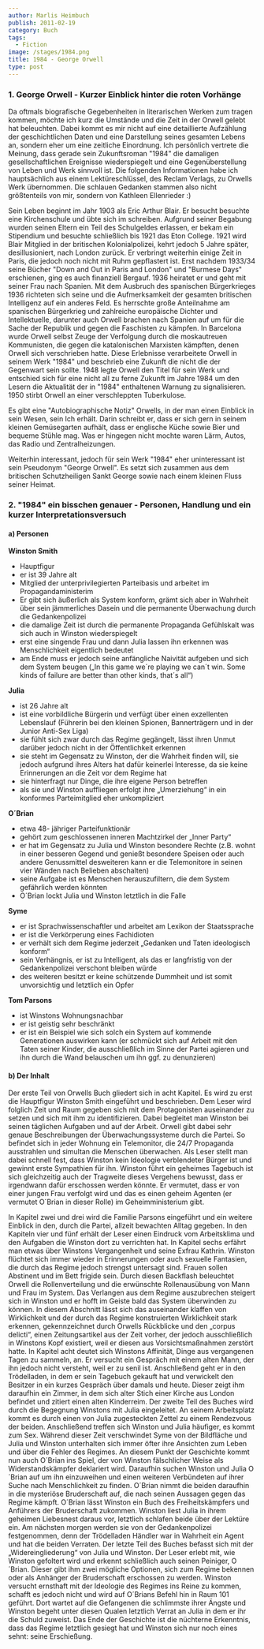 ```yaml
---
author: Marlis Heimbuch
publish: 2011-02-19
category: Buch
tags:
  - Fiction
image: /stages/1984.png
title: 1984 - George Orwell
type: post
---
```


### 1. George Orwell - Kurzer Einblick hinter die roten Vorhänge

Da oftmals biografische Gegebenheiten in literarischen Werken zum tragen kommen, möchte ich kurz die Umstände und die Zeit in der Orwell gelebt hat beleuchten. Dabei kommt es mir nicht auf eine detaillierte Aufzählung der geschichtlichen Daten und eine Darstellung seines gesamten Lebens an, sondern eher um eine zeitliche Einordnung. Ich persönlich vertrete die Meinung, dass gerade sein Zukunftsroman "1984" die damaligen gesellschaftlichen Ereignisse wiederspiegelt und eine Gegenüberstellung von Leben und Werk sinnvoll ist. Die folgenden Informationen habe ich hauptsächlich aus einem Lektüreschlüssel, des Reclam Verlags, zu Orwells Werk übernommen. Die schlauen Gedanken stammen also nicht größtenteils von mir, sondern von Kathleen Ellenrieder :)

Sein Leben beginnt im Jahr 1903 als Eric Arthur Blair. Er besucht besuchte eine Kirchenschule und übte sich im schreiben. Aufgrund seiner Begabung wurden seinen Eltern ein Teil des Schulgeldes erlassen, er bekam ein Stipendium und besuchte schließlich bis 1921 das Eton College. 1921 wird Blair Mitglied in der britischen Kolonialpolizei, kehrt jedoch 5 Jahre später, desillusioniert, nach London zurück. Er verbringt weiterhin einige Zeit in Paris, die jedoch noch nicht mit Ruhm gepflastert ist. Erst nachdem 1933/34 seine Bücher "Down and Out in Paris and London" und "Burmese Days" erschienen, ging es auch finanziell Bergauf. 1936 heiratet er und geht mit seiner Frau nach Spanien. Mit dem Ausbruch des spanischen Bürgerkrieges 1936 richteten sich seine und die Aufmerksamkeit der gesamten britischen Intelligenz auf ein anderes Feld. Es herrschte große Anteilnahme am spanischen Bürgerkrieg und zahlreiche europäische Dichter und Intellektuelle, darunter auch Orwell brachen nach Spanien auf um für die Sache der Republik und gegen die Faschisten zu kämpfen. In Barcelona wurde Orwell selbst Zeuge der Verfolgung durch die moskautreuen Kommunisten, die gegen die katalonischen Marxisten kämpften, denen Orwell sich verschrieben hatte. Diese Erlebnisse verarbeitete Orwell in seinem Werk "1984" und beschrieb eine Zukunft die nicht die der Gegenwart sein sollte. 1948 legte Orwell den Titel für sein Werk und entschied sich für eine nicht all zu ferne Zukunft im Jahre 1984 um den Lesern die Aktualität der in "1984" enthaltenen Warnung zu signalisieren. 1950 stirbt Orwell an einer verschleppten Tuberkulose.

Es gibt eine "Autobiographische Notiz" Orwells, in der man einen Einblick in sein Wesen, sein Ich erhält. Darin schreibt er, dass er sich gern in seinem kleinen Gemüsegarten aufhält, dass er englische Küche sowie Bier und bequeme Stühle mag. Was er hingegen nicht mochte waren Lärm, Autos, das Radio und Zentralheizungen.

Weiterhin interessant, jedoch für sein Werk "1984" eher uninteressant ist sein Pseudonym "George Orwell". Es setzt sich zusammen aus dem britischen Schutzheiligen Sankt George sowie nach einem kleinen Fluss seiner Heimat.

### 2. "1984" ein bisschen genauer - Personen, Handlung und ein kurzer Interpretationsversuch

#### a) Personen

__Winston Smith__
- Hauptfigur
- er ist 39 Jahre alt
- Mitglied der unterprivilegierten Parteibasis und arbeitet im Propagandaministerim
- Er gibt sich äußerlich als System konform, grämt sich aber in Wahrheit über sein jämmerliches Dasein und die permanente Überwachung durch die Gedankenpolizei
- die damalige Zeit ist durch die permanente Propaganda Gefühlskalt was sich auch in Winston wiederspiegelt
- erst eine singende Frau und dann Julia lassen ihn erkennen was Menschlichkeit eigentlich bedeutet
- am Ende muss er jedoch seine anfängliche Naivität aufgeben und sich dem System beugen („In this game we´re playing we can´t win. Some kinds of failure are better than other kinds, that´s all“)

__Julia__
- ist 26 Jahre alt
- ist eine vorbildliche Bürgerin und verfügt über einen exzellenten Lebenslauf (Führerin bei den kleinen Spionen, Bannerträgern und in der Junior Anti-Sex Liga)
- sie fühlt sich zwar durch das Regime gegängelt, lässt ihren Unmut darüber jedoch nicht in der Öffentlichkeit erkennen
- sie steht im Gegensatz zu Winston, der die Wahrheit finden will, sie jedoch aufgrund ihres Alters hat dafür keinerlei Interesse, da sie keine Erinnerungen an die Zeit vor dem Regime hat
- sie hinterfragt nur Dinge, die ihre eigene Person betreffen
- als sie und Winston auffliegen erfolgt ihre „Umerziehung“ in ein konformes Parteimitglied eher unkompliziert

__O´Brian__
- etwa 48- jähriger Parteifunktionär
- gehört zum geschlossenen inneren Machtzirkel der „Inner Party“
- er hat im Gegensatz zu Julia und Winston besondere Rechte (z.B. wohnt in einer besseren Gegend und genießt besondere Speisen oder auch andere Genussmittel desweiteren kann er die Telemonitore in seinen vier Wänden nach Belieben abschalten)
- seine Aufgabe ist es Menschen herauszufiltern, die dem System gefährlich werden könnten
- O´Brian lockt Julia und Winston letztlich in die Falle

__Syme__
- er ist Sprachwissenschaftler und arbeitet am Lexikon der Staatssprache
- er ist die Verkörperung eines Fachidioten
- er verhält sich dem Regime jederzeit „Gedanken und Taten ideologisch konform“
- sein Verhängnis, er ist zu Intelligent, als das er langfristig von der Gedankenpolizei verschont bleiben würde
- des weiteren besitzt er keine schützende Dummheit und ist somit unvorsichtig und letztlich ein Opfer

__Tom Parsons__
- ist Winstons Wohnungsnachbar
- er ist geistig sehr beschränkt
- er ist ein Beispiel wie sich solch ein System auf kommende Generationen auswirken kann (er schmückt sich auf Arbeit mit den Taten seiner Kinder, die ausschließlich im Sinne der Partei agieren und ihn durch die Wand belauschen um ihn ggf. zu denunzieren)

#### b) Der Inhalt

Der erste Teil von Orwells Buch gliedert sich in acht Kapitel. Es wird zu erst die Hauptfigur Winston Smith eingeführt und beschrieben. Dem Leser wird folglich Zeit und Raum gegeben sich mit dem Protagonisten auseinander zu setzen und sich mit ihm zu identifizieren. Dabei begleitet man Winston bei seinen täglichen Aufgaben und auf der Arbeit. Orwell gibt dabei sehr genaue Beschreibungen der Überwachungssysteme durch die Partei. So befindet sich in jeder Wohnung ein Telemonitor, die 24/7 Propaganda ausstrahlen und simultan die Menschen überwachen. Als Leser stellt man dabei schnell fest, dass Winston kein Ideologie verblendeter Bürger ist und gewinnt erste Sympathien für ihn. Winston führt ein geheimes Tagebuch ist sich gleichzeitig auch der Tragweite dieses Vergehens bewusst, dass er irgendwann dafür erschossen werden könnte. Er vermutet, dass er von einer jungen Frau verfolgt wird und das es einen geheim Agenten (er vermutet O´Brian in dieser Rolle) im Geheimministerium gibt.

In Kapitel zwei und drei wird die Familie Parsons eingeführt und ein weitere Einblick in den, durch die Partei, allzeit bewachten Alltag gegeben. In den Kapiteln vier und fünf erhält der Leser einen Eindruck vom Arbeitsklima und den Aufgaben die Winston dort zu verrichten hat. In Kapitel sechs erfährt man etwas über Winstons Vergangenheit und seine Exfrau Kathrin. Winston flüchtet sich immer wieder in Erinnerungen oder auch sexuelle Fantasien, die durch das Regime jedoch strengst untersagt sind. Frauen sollen Abstinent und im Bett frigide sein. Durch diesen Backflash beleuchtet Orwell die Rollenverteilung und die erwünschte Rollenausübung von Mann und Frau im System. Das Verlangen aus dem Regime auszubrechen steigert sich in Winston und er hofft im Geiste bald das System überwinden zu können. In diesem Abschnitt lässt sich das auseinander klaffen von Wirklichkeit und der durch das Regime konstruierten Wirklichkeit stark erkennen, gekennzeichnet durch Orwells Rückblicke und den „corpus delicti“, einen Zeitungsartikel aus der Zeit vorher, der jedoch ausschließlich in Winstons Kopf existiert, weil er diesen aus Vorsichtsmaßnahmen zerstört hatte. In Kapitel acht deutet sich Winstons Affinität, Dinge aus vergangenen Tagen zu sammeln, an. Er versucht ein Gespräch mit einem alten Mann, der ihn jedoch nicht versteht, weil er zu senil ist. Anschließend geht er in den Trödelladen, in dem er sein Tagebuch gekauft hat und verwickelt den Besitzer in ein kurzes Gespräch über damals und heute. Dieser zeigt ihm daraufhin ein Zimmer, in dem sich alter Stich einer Kirche aus London befindet und zitiert einen alten Kinderreim. Der zweite Teil des Buches wird durch die Begegnung Winstons mit Julia eingeleitet. An seinem Arbeitsplatz kommt es durch einen von Julia zugesteckten Zettel zu einem Rendezvous der beiden. Anschließend treffen sich Winston und Julia häufiger, es kommt zum Sex. Während dieser Zeit verschwindet Syme von der Bildfläche und Julia und Winston unterhalten sich immer öfter ihre Ansichten zum Leben und über die Fehler des Regimes. An diesem Punkt der Geschichte kommt nun auch O´Brian ins Spiel, der von Winston fälschlicher Weise als Widerstandskämpfer deklariert wird. Daraufhin suchen Winston und Julia O´Brian auf um ihn einzuweihen und einen weiteren Verbündeten auf ihrer Suche nach Menschlichkeit zu finden. O´Brian nimmt die beiden daraufhin in die mysteriöse Bruderschaft auf, die nach seinen Aussagen gegen das Regime kämpft. O´Brian lässt Winston ein Buch des Freiheitskämpfers und Anführers der Bruderschaft zukommen. Winston liest Julia in ihrem geheimen Liebesnest daraus vor, letztlich schlafen beide über der Lektüre ein. Am nächsten morgen werden sie von der Gedankenpolizei festgenommen, denn der Trödelladen Händler war in Wahrheit ein Agent und hat die beiden Verraten. Der letzte Teil des Buches befasst sich mit der „Widereingliederung“ von Julia und Winston. Der Leser erlebt mit, wie Winston gefoltert wird und erkennt schließlich auch seinen Peiniger, O´Brian. Dieser gibt ihm zwei mögliche Optionen, sich zum Regime bekennen oder als Anhänger der Bruderschaft erschossen zu werden. Winston versucht ernsthaft mit der Ideologie des Regimes ins Reine zu kommen, schafft es jedoch nicht und wird auf O´Brians Befehl hin in Raum 101 geführt. Dort wartet auf die Gefangenen die schlimmste ihrer Ängste und Winston begeht unter diesen Qualen letztlich Verrat an Julia in dem er ihr die Schuld zuweist.  Das Ende der Geschichte ist die nüchterne Erkenntnis, dass das Regime letztlich gesiegt hat und Winston sich nur noch eines sehnt: seine Erschießung.

